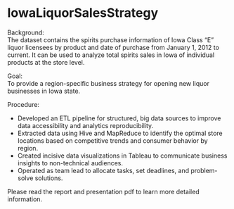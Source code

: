 # IowaLiquorSalesStrategy
Background:   
The dataset contains the spirits purchase information of Iowa Class “E” liquor licensees by product and date of purchase from January 1, 2012 to current. It can be used to analyze total spirits sales in Iowa of individual products at the store level.   
  
Goal:   
To provide a region-specific business strategy for opening new liquor businesses in Iowa state.  

Procedure:    
- Developed an ETL pipeline for structured, big data sources to improve data accessibility and analytics reproducibility.   
- Extracted data using Hive and MapReduce to identify the optimal store locations based on competitive trends and consumer
behavior by region.   
- Created incisive data visualizations in Tableau to communicate business insights to non-technical audiences.   
- Operated as team lead to allocate tasks, set deadlines, and problem-solve solutions.  
  
Please read the report and presentation pdf to learn more detailed information.
